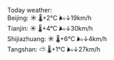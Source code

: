 Today weather:  
Beijing: ☀️ 🌡️+2°C 🌬️↓19km/h  
Tianjin: ☀️ 🌡️+4°C 🌬️↓30km/h  
Shijiazhuang: ☀️ 🌡️+6°C 🌬️↓4km/h  
Tangshan: ⛅️  🌡️+1°C 🌬️↓27km/h  
